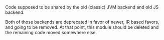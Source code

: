 Code supposed to be shared by the old (classic) JVM backend and old JS backend.

Both of those backends are deprecated in favor of newer, IR based favors, and going to be removed. At that point, this module should be deleted and the remaining code moved somewhere else.